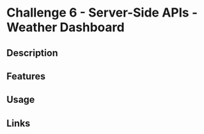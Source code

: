 # Challenge 6 - Server-Side APIs - Weather Dashboard

## Description


## Features


## Usage


## Links

